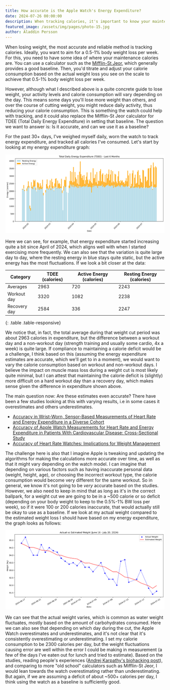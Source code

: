 ```yaml
---
title: How accurate is the Apple Watch's Energy Expenditure?
date: 2024-07-26 00:00:00
description: When tracking calories, it's important to know your maintenance calorie level. In this post, we explore whether the Apple Watch is accurate enough to set that baseline.
featured_image: /assets/img/pages/photo-15.jpg
author: Aladdin Persson
---
```


When losing weight, the most accurate and reliable method is tracking calories. Ideally, you want to aim for a 0.5-1% body weight loss per week. For this, you need to have some idea of where your maintenance calories are. You can use a calculator such as the [Mifflin-St Jeor](https://www.freedieting.com/calorie-calculator), which generally provides a good baseline. Then, you'd titrate and adjust your calorie consumption based on the actual weight loss you see on the scale to achieve that 0.5-1% body weight loss per week.

However, although what I described above is a quite concrete guide to lose weight, your activity levels and calorie consumption will vary depending on the day. This means some days you'll lose more weight than others, and over the course of cutting weight, you might reduce daily activity, thus reducing your calorie consumption. This is something the watch could help with tracking, and it could also replace the Mifflin-St Jeor calculator for TDEE (Total Daily Energy Expenditure) in setting that baseline. The question we want to answer is: Is it accurate, and can we use it as a baseline?

For the past 30+ days, I've weighed myself daily, worn the watch to track energy expenditure, and tracked all calories I've consumed. Let's start by looking at my energy expenditure graph:

[![TDEE Chart](../assets/img/blog/apple-watch-tdee/tdee_chart.png)](../assets/img/blog/apple-watch-tdee/tdee_chart.png "Click to view full size")

Here we can see, for example, that energy expenditure started increasing quite a bit since April of 2024, which aligns well with when I started exercising more frequently. We can also see that the variation is quite large day to day, where the resting energy in blue stays quite static, but the active energy has the most fluctuations. If we look a bit closer at the data:

| Category     | TDEE (calories) | Active Energy (calories) | Resting Energy (calories) |
|--------------|-----------------|--------------------------|---------------------------|
| Averages     | 2963            | 720                      | 2243                      |
| Workout day  | 3320            | 1082                     | 2238                      |
| Recovery day | 2584            | 336                      | 2247                      |
{: .table .table-responsive}

We notice that, in fact, the total average during that weight cut period was about 2963 calories in expenditure, but the difference between a workout day and a non-workout day (strength training and usually some cardio, 4x a week) is quite large. If compliance to maintaining a calorie deficit would be a challenge, I think based on this (assuming the energy expenditure estimates are accurate, which we'll get to in a moment), we would want to vary the calorie consumption based on workout and non-workout days. I believe the impact on muscle mass loss during a weight cut is most likely quite minimal, but I can attest that maintaining the calorie deficit is (slightly) more difficult on a hard workout day than a recovery day, which makes sense given the difference in expenditure shown above.

The main question now: Are these estimates even accurate? There have been a few studies looking at this with varying results, i.e in some cases it overestimates and others underestimates.

- [Accuracy in Wrist-Worn, Sensor-Based Measurements of Heart Rate and Energy Expenditure in a Diverse Cohort](https://www.mdpi.com/2075-4426/7/2/3)
- [Accuracy of Apple Watch Measurements for Heart Rate and Energy Expenditure in Patients With Cardiovascular Disease: Cross-Sectional Study](https://www.ncbi.nlm.nih.gov/pmc/articles/PMC6444219/)
- [Accuracy of Heart Rate Watches: Implications for Weight Management](https://www.ncbi.nlm.nih.gov/pmc/articles/PMC4883747/) 

The challenge here is also that I imagine Apple is tweaking and updating the algorithms for making the calculations more accurate over time, as well as that it might vary depending on the watch model. I can imagine that depending on various factors such as having inaccurate personal data (weight, height, age), or choosing the incorrect workout type, the calorie consumption would become very different for the same workout. So in general, we know it's not going to be *very* accurate based on the studies. However, we also need to keep in mind that as long as it's in the correct ballpark, for a weight cut we are going to be in a ~500 calorie or so deficit (depending on your body weight to keep to the 0.5%-1% BW loss per week), so if it were 100 or 200 calories inaccurate, that would actually still be okay to use as a baseline. If we look at my actual weight compared to the estimated weight loss I should have based on my energy expenditure, the graph looks as follows:

[![TDEE Chart](../assets/img/blog/apple-watch-tdee/actual_vs_estimated_weight.png)](../assets/img/blog/apple-watch-tdee/actual_vs_estimated_weight.png "Click to view full size")

We can see that the actual weight varies, which is common as water weight fluctuates, mostly based on the amount of carbohydrates consumed. Here we can also see that depending on which day during the cut, the Apple Watch overestimates and underestimates, and it's not clear that it's consistently overestimating or underestimating. I set my calorie consumption to be 2300 calories per day, but the weight fluctuations causing error are well within the error I could be making in measurement (a few of the days I've eaten out for lunch and tried to estimate). Based on the studies, reading people's experiences ([Andrej Karpathy's biohacking post](https://karpathy.github.io/2020/06/11/biohacking-lite/)), and comparing to more "old school" calculators such as Mifflin-St Jeor, I would lean towards the watch overestimating rather than underestimating. But again, if we are assuming a deficit of about ~500+ calories per day, I think using the watch as a baseline is sufficiently good.